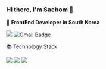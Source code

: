 ### Hi there, I'm Saebom 👋

🚀 **FrontEnd Developer in South Korea**

<a href="https://velog.io/@kirin" target="_blank"><img src="https://img.shields.io/badge/Tech%20Blog-11B48A?style=flat-square&logo=Vimeo&logoColor=white&link=https://velog.io/@kirin"/></a>
 [![Gmail Badge](https://img.shields.io/badge/Gmail-d14836?style=flat-square&logo=Gmail&logoColor=white&link=mailto:snugyun01@gmail.com)](mailto:boma91@gmail.com)

📚 Technology Stack

<img src="https://img.shields.io/badge/HTML-important" /> <img src="https://img.shields.io/badge/CSS-blueviolet" /> <img src="https://img.shields.io/badge/JavaScript-lightyellow" />
